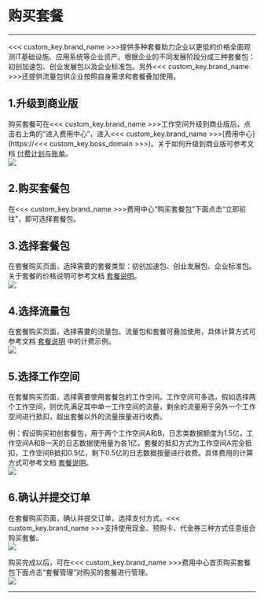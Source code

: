 # 购买套餐
---

<<< custom_key.brand_name >>>提供多种套餐助力企业以更低的价格全面观测IT基础设施、应用系统等企业资产。根据企业的不同发展阶段分成三种套餐包：初创加速包、创业发展包以及企业标准包。另外<<< custom_key.brand_name >>>还提供流量包供企业按照自身需求和套餐叠加使用。

<a name="SFSA6"></a>
## 1.升级到商业版

购买套餐可在<<< custom_key.brand_name >>>工作空间升级到商业版后，点击右上角的“进入费用中心”，进入<<< custom_key.brand_name >>>[费用中心](https://<<< custom_key.boss_domain >>>)。关于如何升级到商业版可参考文档 [付费计划与账单](../../../../billing/index.md)。<br />![](../../../img/11.account_center_10.png)
<a name="tr5vY"></a>
## 2.购买套餐包

在<<< custom_key.brand_name >>>费用中心“购买套餐包”下面点击“立即前往”，即可选择套餐包。<br />
<a name="aJWr1"></a>
## 3.选择套餐包

在套餐购买页面，选择需要的套餐类型：初创加速包、创业发展包、企业标准包。关于套餐的价格说明可参考文档 [套餐说明](../../../../billing/cost-center/account-wallet/yearly-package/index.md)。<br />![](../../../img/1.package_3.png)
<a name="EyliR"></a>
## 4.选择流量包

在套餐购买页面，选择需要的流量包。流量包和套餐可叠加使用，具体计算方式可参考文档 [套餐说明](../../../../billing/cost-center/account-wallet/yearly-package/index.md) 中的计费示例。<br />![](../../../img/1.package_4.png)
<a name="bepgK"></a>
## 5.选择工作空间

在套餐购买页面，选择需要使用套餐包的工作空间。工作空间可多选，假如选择两个工作空间，则优先满足其中单一工作空间的流量，剩余的流量用于另外一个工作空间进行抵扣，超出套餐以外的流量按量进行收费。

例：假设购买初创套餐包，用于两个工作空间A和B，日志类数据额度为1.5亿，工作空间A和B一天的日志数据使用量为各1亿，套餐的抵扣方式为工作空间A完全抵扣，工作空间B抵扣0.5亿，剩下0.5亿的日志数据按量进行收费。具体费用的计算方式可参考文档 [套餐说明](../../../../billing/cost-center/account-wallet/yearly-package/index.md)。<br />![](../../../img/1.package_5.png)

<a name="swG9V"></a>
## 6.确认并提交订单

在套餐购买页面，确认并提交订单，选择支付方式。<<< custom_key.brand_name >>>支持使用现金、预购卡、代金券三种方式任意组合购买套餐。<br />![](../../../img/2.fee_package_2.png)

购买完成以后，可在<<< custom_key.brand_name >>>费用中心首页购买套餐包下面点击“套餐管理”对购买的套餐进行管理。<br />![](../../../img/2.fee_package_3.png)


---

